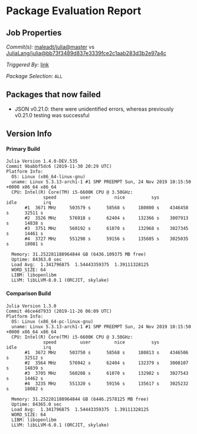 # Package Evaluation Report

## Job Properties

*Commit(s):* [maleadt/julia@master](https://github.com/maleadt/julia/commit/master) vs [JuliaLang/julia@bb73f3489d837e3339fce2c1aab283d3b2e97a4c](https://github.com/JuliaLang/julia/commit/bb73f3489d837e3339fce2c1aab283d3b2e97a4c)

*Triggered By:* [link](https://www.test.com)

*Package Selection:* `ALL`

## Packages that now failed

- JSON v0.21.0: there were unidentified errors, whereas previously v0.21.0 testing was successful

## Version Info

#### Primary Build

```
Julia Version 1.4.0-DEV.535
Commit 9babbf5dc6 (2019-11-30 20:29 UTC)
Platform Info:
  OS: Linux (x86_64-linux-gnu)
  uname: Linux 5.3.13-arch1-1 #1 SMP PREEMPT Sun, 24 Nov 2019 10:15:50 +0000 x86_64 x86_64
  CPU: Intel(R) Core(TM) i5-6600K CPU @ 3.50GHz: 
              speed         user         nice          sys         idle          irq
       #1  3671 MHz     503579 s      58568 s     180800 s    4346458 s      32511 s
       #2  3526 MHz     576918 s      62404 s     132366 s    3007913 s      14838 s
       #3  3751 MHz     560192 s      61070 s     132968 s    3027345 s      14461 s
       #4  3727 MHz     551298 s      59156 s     135605 s    3025035 s      18081 s
       
  Memory: 31.252281188964844 GB (6436.109375 MB free)
  Uptime: 84363.0 sec
  Load Avg:  1.341796875  1.54443359375  1.39111328125
  WORD_SIZE: 64
  LIBM: libopenlibm
  LLVM: libLLVM-8.0.1 (ORCJIT, skylake)

```

#### Comparison Build

```
Julia Version 1.3.0
Commit 46ce4d7933 (2019-11-26 06:09 UTC)
Platform Info:
  OS: Linux (x86_64-pc-linux-gnu)
  uname: Linux 5.3.13-arch1-1 #1 SMP PREEMPT Sun, 24 Nov 2019 10:15:50 +0000 x86_64 x86_64
  CPU: Intel(R) Core(TM) i5-6600K CPU @ 3.50GHz: 
              speed         user         nice          sys         idle          irq
       #1  3672 MHz     503750 s      58568 s     180813 s    4346506 s      32512 s
       #2  3564 MHz     576942 s      62404 s     132379 s    3008107 s      14839 s
       #3  3705 MHz     560208 s      61070 s     132982 s    3027543 s      14462 s
       #4  3235 MHz     551320 s      59156 s     135617 s    3025232 s      18082 s
       
  Memory: 31.252281188964844 GB (6446.2578125 MB free)
  Uptime: 84365.0 sec
  Load Avg:  1.341796875  1.54443359375  1.39111328125
  WORD_SIZE: 64
  LIBM: libopenlibm
  LLVM: libLLVM-6.0.1 (ORCJIT, skylake)

```
